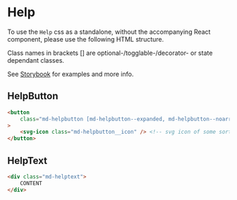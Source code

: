 # Help

To use the `Help` css as a standalone, without the accompanying React component, please use the following HTML structure.

Class names in brackets [] are optional-/togglable-/decorator- or state dependant classes.

See [Storybook](https://miljodir.github.io/md-components) for examples and more info.

## HelpButton

```html
<button
    class="md-helpbutton [md-helpbutton--expanded, md-helpbutton--noarrow]"
>
    <svg-icon class="md-helpbutton__icon" /> <!-- svg icon of some sort -->
</button>
```

## HelpText

```html
<div class="md-helptext">
    CONTENT
</div>
```
